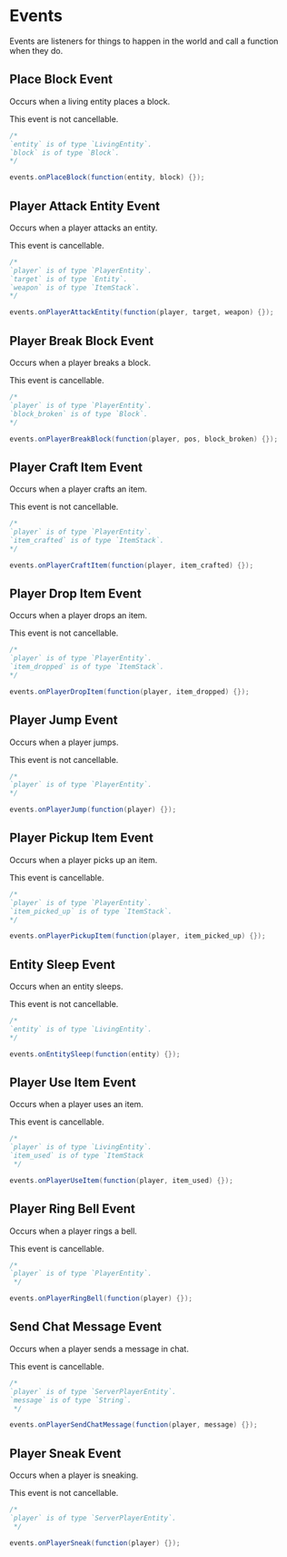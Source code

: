 # Events

Events are listeners for things to happen in the world and call a function when they do.

## Place Block Event

Occurs when a living entity places a block.

This event is not cancellable.

```java
/*
`entity` is of type `LivingEntity`.
`block` is of type `Block`.
*/

events.onPlaceBlock(function(entity, block) {});
```

## Player Attack Entity Event

Occurs when a player attacks an entity.

This event is cancellable.

```java
/*
`player` is of type `PlayerEntity`.
`target` is of type `Entity`.
`weapon` is of type `ItemStack`.
*/

events.onPlayerAttackEntity(function(player, target, weapon) {});
```

## Player Break Block Event

Occurs when a player breaks a block.

This event is cancellable.

```java
/*
`player` is of type `PlayerEntity`.
`block_broken` is of type `Block`.
*/

events.onPlayerBreakBlock(function(player, pos, block_broken) {});
```

## Player Craft Item Event

Occurs when a player crafts an item.

This event is not cancellable.

```java
/*
`player` is of type `PlayerEntity`.
`item_crafted` is of type `ItemStack`.
*/

events.onPlayerCraftItem(function(player, item_crafted) {});
```

## Player Drop Item Event

Occurs when a player drops an item.

This event is not cancellable.

```java
/*
`player` is of type `PlayerEntity`.
`item_dropped` is of type `ItemStack`.
*/

events.onPlayerDropItem(function(player, item_dropped) {});
```

## Player Jump Event

Occurs when a player jumps.

This event is not cancellable.

```java
/*
`player` is of type `PlayerEntity`.
*/

events.onPlayerJump(function(player) {});
```

## Player Pickup Item Event

Occurs when a player picks up an item.

This event is cancellable.

```java
/*
`player` is of type `PlayerEntity`.
`item_picked_up` is of type `ItemStack`.
*/

events.onPlayerPickupItem(function(player, item_picked_up) {});
```

## Entity Sleep Event

Occurs when an entity sleeps.

This event is not cancellable.

```java
/*
`entity` is of type `LivingEntity`.
*/

events.onEntitySleep(function(entity) {});
```

## Player Use Item Event

Occurs when a player uses an item.

This event is cancellable.

```java
/*
`player` is of type `LivingEntity`.
`item_used` is of type `ItemStack
 */

events.onPlayerUseItem(function(player, item_used) {});
```

## Player Ring Bell Event

Occurs when a player rings a bell.

This event is cancellable.

```java
/*
`player` is of type `PlayerEntity`.
 */

events.onPlayerRingBell(function(player) {});
```

## Send Chat Message Event

Occurs when a player sends a message in chat.

This event is cancellable.

```java
/*
`player` is of type `ServerPlayerEntity`.
`message` is of type `String`.
 */

events.onPlayerSendChatMessage(function(player, message) {});
```

## Player Sneak Event

Occurs when a player is sneaking.

This event is not cancellable.

```java
/*
`player` is of type `ServerPlayerEntity`.
 */

events.onPlayerSneak(function(player) {});
```
